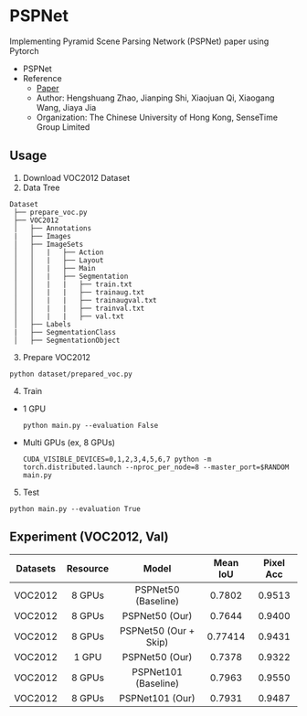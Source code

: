 # PSPNet
Implementing Pyramid Scene Parsing Network (PSPNet) paper using Pytorch

  - PSPNet
  - Reference
    - [Paper](https://arxiv.org/pdf/1612.01105.pdf)
    - Author: Hengshuang Zhao, Jianping Shi, Xiaojuan Qi, Xiaogang Wang, Jiaya Jia
    - Organization: The Chinese University of Hong Kong, SenseTime Group Limited
    
## Usage
  1. Download VOC2012 Dataset
  2. Data Tree
  ```
  Dataset
   ├── prepare_voc.py
   ├── VOC2012
   │   ├── Annotations
   |   ├── Images
   │   ├── ImageSets
   │   │   |   ├── Action
   │   │   |   ├── Layout
   │   │   |   ├── Main
   │   │   |   ├── Segmentation
   │   │   |   |   ├── train.txt
   │   │   |   |   ├── trainaug.txt
   │   │   |   |   ├── trainaugval.txt
   │   │   |   |   ├── trainval.txt
   │   │   |   |   ├── val.txt
   │   ├── Labels
   |   ├── SegmentationClass
   │   ├── SegmentationObject
  ```
  3. Prepare VOC2012
  ```
  python dataset/prepared_voc.py
  ```
  4. Train
  - 1 GPU
    ```
    python main.py --evaluation False
    ```
  - Multi GPUs (ex, 8 GPUs)
    ```
    CUDA_VISIBLE_DEVICES=0,1,2,3,4,5,6,7 python -m torch.distributed.launch --nproc_per_node=8 --master_port=$RANDOM main.py
    ```
  5. Test
  ```
  python main.py --evaluation True
  ```

## Experiment (VOC2012, Val)
| Datasets | Resource | Model | Mean IoU | Pixel Acc
| :---: | :---: | :---: | :---: | :---: |
VOC2012 | 8 GPUs | PSPNet50 (Baseline) | 0.7802 | 0.9513 |
VOC2012 | 8 GPUs | PSPNet50 (Our) | 0.7644 | 0.9400 |
VOC2012 | 8 GPUs | PSPNet50 (Our + Skip) | 0.77414 | 0.9431 |
VOC2012 | 1 GPU | PSPNet50 (Our) | 0.7378 | 0.9322 |
VOC2012 | 8 GPUs | PSPNet101 (Baseline) | 0.7963 | 0.9550 |
VOC2012 | 8 GPUs | PSPNet101 (Our) | 0.7931 | 0.9487 |
